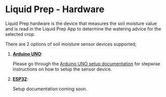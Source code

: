 # Liquid Prep - Hardware

Liquid Prep hardware is the device that measures the soil moisture value and is read in the Liquid Prep App to determine the watering advice for the selected crop.

There are 2 options of soil moisture sensor devices supported;

1. **[Arduino UNO](https://www.arduino.cc/)**:

   Please go through the [Arduino UNO setup documentation](./Arduino%20UNO/User-Manual.pdf) for stepwise instructions on how to setup the sensor device.

2. **[ESP32](http://esp32.net/)**:

   Setup documentation coming soon.
